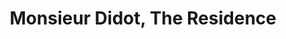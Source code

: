 ---
layout: project.hbs
lang: el/
title: Monsieur Didot, The Residence
category: Ξενοδοχειακό
designers: Γκύζη Νεφέλη, Μακρή Χρυσή
photography: Ρουφοπούλου Ιωάννα
pdate: Σεπτέμβριος.2019
og:
  enable: true
  title: Monsieur Didot, The Residence
  description: "Το ΒaBatchas Design Studio προσέγγισε την ιδέα της αναγέννησης του νεοκλασικού
  κτιρίου επί της οδού Διδότου, με ιδιαίτερο σεβασμό ως προς την διατήρηση του χαρακτήρα
  αλλά και την επαναδιαπραγμάτευση των εκλεκτιστικών στοιχείων, τα οποία συνθέτουν
  αντίστοιχα κτίρια της ίδιας εποχής. Η σχεδίαση των εσωτερικών χώρων με τις λιγότερες
  δυνατές επεμβάσεις επιτυγχάνει τον σκοπό της νέας λειτουργίας του κτιρίου ως boutique
  ξενοδοχειακή μονάδα, κρατώντας στο επίκεντρο το κύριο χαρακτηριστικό των νεοκλασικών
  κτιρίων: Tην κλιμάκωση της διαδρομής του επισκέπτη μέσα από μια αλληλουχία εντυπωσιακών
  χώρων."
  image: projects/house-sk-arkadia/main.jpg
hasVideo: true
videoUrl: https://player.vimeo.com/video/487389633
description:
- 'Το ΒaBatchas Design Studio προσέγγισε την ιδέα της αναγέννησης του νεοκλασικού
  κτιρίου επί της οδού Διδότου, με ιδιαίτερο σεβασμό ως προς την διατήρηση του χαρακτήρα
  αλλά και την επαναδιαπραγμάτευση των εκλεκτιστικών στοιχείων, τα οποία συνθέτουν
  αντίστοιχα κτίρια της ίδιας εποχής. Η σχεδίαση των εσωτερικών χώρων με τις λιγότερες
  δυνατές επεμβάσεις επιτυγχάνει τον σκοπό της νέας λειτουργίας του κτιρίου ως boutique
  ξενοδοχειακή μονάδα, κρατώντας στο επίκεντρο το κύριο χαρακτηριστικό των νεοκλασικών
  κτιρίων: Tην κλιμάκωση της διαδρομής του επισκέπτη μέσα από μια αλληλουχία εντυπωσιακών
  χώρων.   '
- Οι εναλλασσόμενοι ψηλοτάβανοι χώροι με εκλεπτυσμένο και διακριτικό διάκοσμο διατηρήθηκαν
  σαν φιλοσοφία καθώς επίσης οι διακοσμημένες οροφές αποκαλύφθηκαν από συντηρητές
  στον χώρο εισόδου του ξενοδοχείου.
- Νέοι είσοδοι και νέοι εισαγωγικοί χώροι δημιουργήθηκαν, προσανατολίζοντας εκ νέου τις
  σάλες και δημιουργώντας κρυφά περάσματα με μυστικιστική διάθεση. 
- Στόχος του σχεδιασμού παρέμενε πάντα το συναίσθημα του διακριτικού "ενθουσιασμού"
  βαδίζοντας μέσα στο νεοκλασικό κτίριο. 
- Όσον αφορά το ύφος του κτιρίου, η επιθυμία των νέων επιχειρηματιών ήταν σαφής. Monsieur
  Didot, το σπίτι ενός ανθρώπου των γραμμάτων και των τεχνών. 
- Αυτή η πρόταση υπογράμμισε την πορεία του interior design. Βιβλιοθήκες, αφίσες και
  πίνακες από διάσημους και άγνωστους καλλιτέχνες , πορτρέτα σημαντικών ανθρώπων,
  ιδιαίτερης κατασκευής πολύφωτα, χειροποίητα κεραμικά φωτιστικά και διακοσμητικά,
  αποτέλεσαν κομμάτια του εσωτερικού χώρου, εμπλουτίζοντας με αντιθέσεις, ποικιλία
  υφών και χρωμάτων την παλέτα του κάθε χώρου. 
- Την επίπλωση επιμελήθηκε το ΒaBatchas Design Studio ως επί το πλείστον με ειδικές
  κατασκευές. Έπιπλα δηλαδή, σχεδιασμένα εξολοκλήρου για το  Monsieur Didot, που αποπνέουν
  ένα boutique ύφος και εξυπηρετούν τις ανάγκες του ξενοδοχειακού του χαρακτήρα. 
- Η ποιότητα του συνόλου της διακόσμησης, καθώς και των υπηρεσιών του μικρού ξενοδοχείου
  δημιουργούν μια αυθεντικά boutique εμπειρία "κατοίκησης", όπως άλλωστε ορίζει και
  το όνομα του καταλύματος Monsieur Didot, the residence.
photos:
- "001.jpg"
- "002.jpg"
- "003.jpg"
- "004.jpg"
- "005.jpg"
- "006.jpg"
- "007.jpg"
- "008.jpg"
- "009.jpg"
- "010.jpg"
- "011.jpg"
- "012.jpg"
- "013.jpg"
- "014.jpg"
- "015.jpg"
- "016.jpg"
- "017.jpg"
- "018.jpg"
- "019.jpg"
- "020.jpg"
- "021.jpg"
- "022.jpg"
- "023.jpg"
- "024.jpg"
- "025.jpg"
- "026.jpg"
- "027.jpg"
- "028.jpg"
- "029.jpg"
---